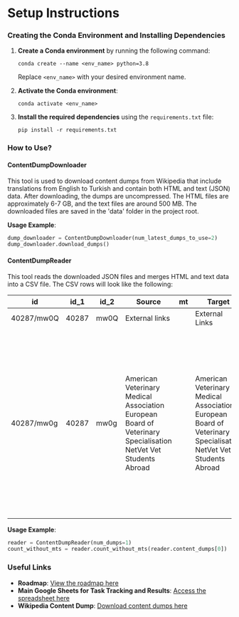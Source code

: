 # Setup Instructions

### Creating the Conda Environment and Installing Dependencies

1. **Create a Conda environment** by running the following command:
   ```
   conda create --name <env_name> python=3.8
   ```
   Replace `<env_name>` with your desired environment name.

2. **Activate the Conda environment**:
   ```
   conda activate <env_name>
   ```

3. **Install the required dependencies** using the `requirements.txt` file:
   ```
   pip install -r requirements.txt
   ```

### How to Use?

#### ContentDumpDownloader

This tool is used to download content dumps from Wikipedia that include translations from English to Turkish and contain both HTML and text (JSON) data. After downloading, the dumps are uncompressed. The HTML files are approximately 6-7 GB, and the text files are around 500 MB. The downloaded files are saved in the 'data' folder in the project root.

**Usage Example**:
```python
dump_downloader = ContentDumpDownloader(num_latest_dumps_to_use=2)
dump_downloader.download_dumps()
```

#### ContentDumpReader

This tool reads the downloaded JSON files and merges HTML and text data into a CSV file. The CSV rows will look like the following:

| id         | id_1  | id_2 | Source                                                                                                            | mt | Target                                                                                                            | source_html_hyperlinks                                                                                                                                                                                                                                                                                                                                                                                                                                                                                                                                                                                                                                                                                                                                                                   | target_html_hyperlinks                                                                                                                                                                                                                                                                                                                                                                                                                                                                                                                                                                                                                                                                                                                                                                   |
|------------|-------|------|-------------------------------------------------------------------------------------------------------------------|----|-------------------------------------------------------------------------------------------------------------------|-----------------------------------------------------------------------------------------------------------------------------------------------------------------------------------------------------------------------------------------------------------------------------------------------------------------------------------------------------------------------------------------------------------------------------------------------------------------------------------------------------------------------------------------------------------------------------------------------------------------------------------------------------------------------------------------------------------------------------------------------------------------------------------------------------------------------------------------------------|-----------------------------------------------------------------------------------------------------------------------------------------------------------------------------------------------------------------------------------------------------------------------------------------------------------------------------------------------------------------------------------------------------------------------------------------------------------------------------------------------------------------------------------------------------------------------------------------------------------------------------------------------------------------------------------------------------------------------------------------------------------------------------------------------------------------------------------------------------|
| 40287/mw0Q | 40287 | mw0Q | External links                                                                                                    |    | External Links                                                                                                    | [], []                                                                                                                                                                                                                                                                                                                                                                                                                                                                                                                                                                                                                                                                                                                                                                                   | [], []                                                                                                                                                                                                                                                                                                                                                                                                                                                                                                                                                                                                                                                                                                                                                                                   |
| 40287/mw0g | 40287 | mw0g | American Veterinary Medical Association European Board of Veterinary Specialisation NetVet Vet Students Abroad    |    | American Veterinary Medical Association European Board of Veterinary Specialisation NetVet Vet Students Abroad    | [{"href": "http://www.avma.org", "id": "mw1A", "data_linkid": "530", "rel": ["mw:ExtLink"], "string": "American Veterinary Medical Association", "text": "American Veterinary Medical Association"}, {"href": "http://www.ebvs.be/", "id": "mw1g", "data_linkid": "533", "rel": ["mw:ExtLink"], "string": "European Board of Veterinary Specialisation", "text": "European Board of Veterinary Specialisation"}, {"href": "http://netvet.wustl.edu/vspecial.htm", "id": "mw2A", "data_linkid": "536", "rel": ["mw:ExtLink"], "string": "NetVet", "text": "NetVet"}, {"href": "http://vetstudents.net", "id": "mw2g", "data_linkid": "539", "rel": ["mw:ExtLink"], "string": "Vet Students Abroad", "text": "Vet Students Abroad"}] | [{"href": "http://www.avma.org", "id": "mw1A", "data_linkid": "530", "rel": ["mw:ExtLink"], "string": "American Veterinary Medical Association", "text": "American Veterinary Medical Association"}, {"href": "http://www.ebvs.be/", "id": "mw1g", "data_linkid": "533", "rel": ["mw:ExtLink"], "string": "European Board of Veterinary Specialisation", "text": "European Board of Veterinary Specialisation"}, {"href": "http://netvet.wustl.edu/vspecial.htm", "id": "mw2A", "data_linkid": "536", "rel": ["mw:ExtLink"], "string": "NetVet", "text": "NetVet"}, {"href": "http://vetstudents.net", "id": "mw2g", "data_linkid": "539", "rel": ["mw:ExtLink"], "string": "Vet Students Abroad", "text": "Vet Students Abroad"}] |


**Usage Example**:
```python
reader = ContentDumpReader(num_dumps=1)
count_without_mts = reader.count_without_mts(reader.content_dumps[0])
```

### Useful Links

- **Roadmap**: [View the roadmap here](https://docs.google.com/document/d/1m-xCAAIDmP6fSCcrJJ-BF8ICF0kjCaDXBXZuy6wD_e4/edit?usp=sharing)
- **Main Google Sheets for Task Tracking and Results**: [Access the spreadsheet here](https://docs.google.com/spreadsheets/d/1iNXDL1k2kcV5KXFPXtKLKKfIRK80ZU-HS-iSFRhIIdw/edit?usp=sharing)
- **Wikipedia Content Dump**: [Download content dumps here](https://dumps.wikimedia.org/other/contenttranslation)